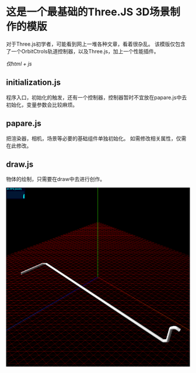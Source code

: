 # 这是一个最基础的Three.JS 3D场景制作的模版


对于Three.js初学者，可能看到网上一堆各种文章，看着很杂乱。
该模版仅包含了一个OrbitCtrols轨道控制器，以及Three.js，加上一个性能插件。

*仅html + js*

## initialization.js

程序入口，初始化的触发，还有一个控制器，控制器暂时不宜放在papare.js中去初始化，变量参数会比较麻烦。

## papare.js

把渲染器，相机，场景等必要的基础组件单独初始化。 如需修改相关属性，仅需在此修改。

## draw.js

物体的绘制，只需要在draw中去进行创作。 


![](readme/a.jpg)
